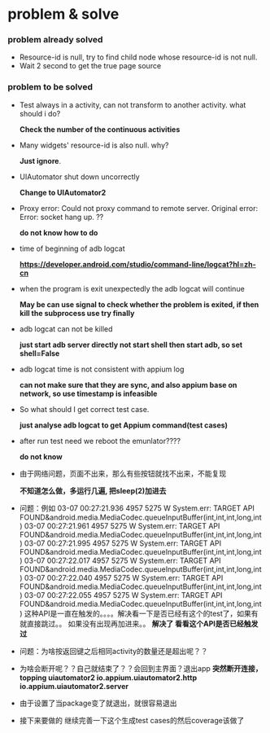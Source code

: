 # problem & solve

### problem already solved
+ Resource-id is null, try to find child node whose resource-id is not null.
+ Wait 2 second to get the true page source

### problem to be solved
+ Test always in a activity, can not transform to another activity. what should i do? 

     **Check the number of the continuous activities**
+ Many widgets' resource-id is also null. why? 

     **Just ignore**.
+ UIAutomator shut down uncorrectly

     **Change to  UIAutomator2**
+ Proxy error: Could not proxy command to remote server. Original error: Error: socket hang up.  ??

     **do not know how to do**
+ time of beginning of adb logcat

    **https://developer.android.com/studio/command-line/logcat?hl=zh-cn**
+ when the program is exit unexpectedly the adb logcat will continue

    **May be can use signal to check whether the problem is exited, if then kill the subprocess use try finally**

+ adb logcat can not be killed

    **just start adb server directly not start shell then start adb, so set shell=False**
    
+ adb logcat time is not consistent with appium log

    **can not make sure that they are sync, and also appium base on network, so use timestamp is infeasible**
    
+ So what should I get correct test case.

    **just analyse adb logcat to get Appium command(test cases)**

+ after run test need we reboot the emunlator????

    **do not know**
    
+ 由于网络问题，页面不出来，那么有些按钮就找不出来，不能复现

    **不知道怎么做，多运行几遍, 把sleep(2)加进去**
    
+ 问题：例如
03-07 00:27:21.936  4957  5275 W System.err: TARGET API FOUND&android.media.MediaCodec.queueInputBuffer(int,int,int,long,int)
03-07 00:27:21.961  4957  5275 W System.err: TARGET API FOUND&android.media.MediaCodec.queueInputBuffer(int,int,int,long,int)
03-07 00:27:21.995  4957  5275 W System.err: TARGET API FOUND&android.media.MediaCodec.queueInputBuffer(int,int,int,long,int)
03-07 00:27:22.017  4957  5275 W System.err: TARGET API FOUND&android.media.MediaCodec.queueInputBuffer(int,int,int,long,int)
03-07 00:27:22.040  4957  5275 W System.err: TARGET API FOUND&android.media.MediaCodec.queueInputBuffer(int,int,int,long,int)
03-07 00:27:22.055  4957  5275 W System.err: TARGET API FOUND&android.media.MediaCodec.queueInputBuffer(int,int,int,long,int)
这种API是一直在触发的。。。。解决看一下是否已经有这个的test了，如果有就直接跳过。。
如果没有出现再加进来。。
  **解决了 看看这个API是否已经触发过**

+ 问题：为啥按返回键之后相同activity的数量还是超出呢？？

+ 为啥会断开呢？？自己就结束了？？会回到主界面？退出app
    **突然断开连接，topping uiautomator2 io.appium.uiautomator2.http io.appium.uiautomator2.server**
    
    
+ 由于设置了当package变了就退出，就很容易退出
+ 接下来要做的 继续完善一下这个生成test cases的然后coverage该做了

